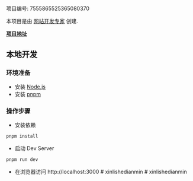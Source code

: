 # 

项目编号: 7555865525365080370

本项目是由 [网站开发专家](https://space.coze.cn/) 创建.

[**项目地址**](https://space.coze.cn/task/7555865525365080370)

## 本地开发

### 环境准备

- 安装 [Node.js](https://nodejs.org/en)
- 安装 [pnpm](https://pnpm.io/installation)

### 操作步骤

- 安装依赖

```sh
pnpm install
```

- 启动 Dev Server

```sh
pnpm run dev
```

- 在浏览器访问 http://localhost:3000
#   x i n l i s h e d i a n m i n  
 #   x i n l i s h e d i a n m i n  
 
